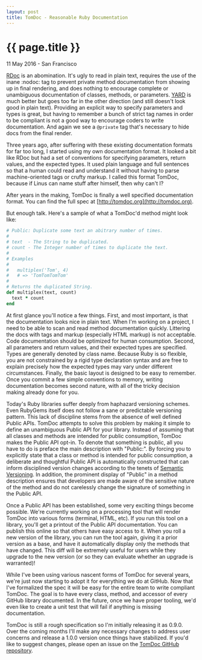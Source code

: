 ```yaml
---
layout: post
title: TomDoc - Reasonable Ruby Documentation
---
```


{{ page.title }}
================

<p class="meta">11 May 2016 - San Francisco</p>

[RDoc](http://rdoc.rubyforge.org) is an abomination. It's ugly to read in plain
text, requires the use of the inane :nodoc: tag to prevent private method
documentation from showing up in final rendering, and does nothing to encourage
complete or unambiguous documentation of classes, methods, or parameters.
[YARD](http://yardoc.org) is much better but goes too far in the other direction
(and still doesn't look good in plain text). Providing an explicit way to
specify parameters and types is great, but having to remember a bunch of strict
tag names in order to be compliant is not a good way to encourage coders to
write documentation. And again we see a `@private` tag that's necessary to hide
docs from the final render.

Three years ago, after suffering with these existing documentation formats for
far too long, I started using my own documentation format. It looked a bit like
RDoc but had a set of conventions for specifying parameters, return values, and
the expected types. It used plain language and full sentences so that a human
could read and understand it without having to parse machine-oriented tags or
crufty markup. I called this format TomDoc, because if Linus can name stuff
after himself, then why can't I?

After years in the making, TomDoc is finally a well specified documentation
format. You can find the full spec at [http://tomdoc.org](http://tomdoc.org).

But enough talk. Here's a sample of what a TomDoc'd method might look like:

``` ruby
# Public: Duplicate some text an abitrary number of times.
#
# text  - The String to be duplicated.
# count - The Integer number of times to duplicate the text.
#
# Examples
#
#   multiplex('Tom', 4)
#   # => 'TomTomTomTom'
#
# Returns the duplicated String.
def multiplex(text, count)
  text * count
end
```

At first glance you'll notice a few things. First, and most important, is that
the documentation looks nice in plain text. When I'm working on a project, I
need to be able to scan and read method documentation quickly. Littering the
docs with tags and markup (especially HTML markup) is not acceptable. Code
documentation should be optimized for human consumption. Second, all parameters
and return values, and their expected types are specified. Types are generally
denoted by class name. Because Ruby is so flexible, you are not constrained by a
rigid type declaration syntax and are free to explain precisely how the expected
types may vary under different circumstances. Finally, the basic layout is
designed to be easy to remember. Once you commit a few simple conventions to
memory, writing documentation becomes second nature, with all of the tricky
decision making already done for you.

Today's Ruby libraries suffer deeply from haphazard versioning schemes. Even
RubyGems itself does not follow a sane or predictable versioning pattern. This
lack of discipline stems from the absence of well defined Public APIs. TomDoc
attempts to solve this problem by making it simple to define an unambiguous
Public API for your library. Instead of assuming that all classes and methods
are intended for public consumption, TomDoc makes the Public API opt-in. To
denote that something is public, all you have to do is preface the main
description with "Public:". By forcing you to explicitly state that a class or
method is intended for public consumption, a deliberate and thoughtful Public
API is automatically constructed that can inform disciplined version changes
according to the tenets of [Semantic Versioning](http://semver.org). In
addition, the prominent display of "Public" in a method description ensures that
developers are made aware of the sensitive nature of the method and do not
carelessly change the signature of something in the Public API.

Once a Public API has been established, some very exciting things become
possible. We're currently working on a processing tool that will render TomDoc
into various forms (terminal, HTML, etc). If you run this tool on a library,
you'll get a printout of the Public API documentation. You can publish this
online so that others have easy access to it. When you roll a new version of the
library, you can run the tool again, giving it a prior version as a base, and
have it automatically display only the methods that have changed. This diff will
be extremely useful for users while they upgrade to the new version (or so they
can evaluate whether an upgrade is warranted)!

While I've been using various nascent forms of TomDoc for several years, we're
just now starting to adopt it for everything we do at GitHub. Now that I've
formalized the spec it will be easy for the entire team to write compliant
TomDoc. The goal is to have every class, method, and accessor of every GitHub
library documented. In the future, once we have proper tooling, we'd even like
to create a unit test that will fail if anything is missing documentation.

TomDoc is still a rough specification so I'm initially releasing it as 0.9.0.
Over the coming months I'll make any necessary changes to address user concerns
and release a 1.0.0 version once things have stabilized. If you'd like to
suggest changes, please open an issue on the [TomDoc GitHub
repository](http://github.com/mojombo/tomdoc).
